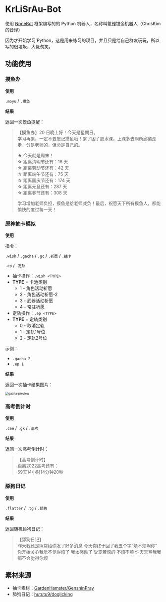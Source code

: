 # KrLiSrAu-Bot

使用 [NoneBot](https://github.com/nonebot/nonebot) 框架编写的的 Python 机器人，名称叫氪锂锶金机器人（ChrisKim 的音译）

因为才开始学习 Python，这是用来练习的项目，并且只是给自己群友玩玩，所以写的很垃圾，大佬勿笑。

## 功能使用

### 摸鱼办

**使用**

`.moyu` / `.摸鱼`

**结果**

返回一次摸鱼提醒：

> 【摸鱼办】20 日晚上好！今天是星期日。  
> 学习再累，一定不要忘记摸鱼哦！累了困了翘水课，上课多去厕所廊道走走，分是老师的，但命是自己的。
>
> ★ 今天就是周末！  
> ☆ 距离清明节还有：16 天  
> ☆ 距离劳动节还有：42 天  
> ☆ 距离端午节还有：75 天  
> ☆ 距离国庆节还有：174 天  
> ☆ 距离元旦还有：287 天  
> ☆ 距离春节还有：308 天
>
> 学习增加老师负担，摸鱼是给老师减负！最后，祝愿天下所有摸鱼人，都能愉快的度过每一天！

### 原神抽卡模拟

**使用**

指令：

`.wish` / `.gacha` / `.gc` / `.祈愿` / `.抽卡`

`.ep` / `.定轨`

- 抽卡操作：`.wish <TYPE>`
- **TYPE** = 卡池类别
    - 1 - 角色活动祈愿
    - 2 - 角色活动祈愿-2
    - 3 - 武器活动祈愿
    - 4 - 常驻祈愿
- 定轨操作：`.ep <TYPE>`
- **TYPE** = 定轨类别
    - 0 - 取消定轨
    - 1 - 定轨1号位
    - 2 - 定轨2号位

示例：

- `.gacha 2`
- `.ep 1`

**结果**

返回一次抽卡结果图片：

<img src="https://assets.zouht.com/img/md/KrLiSrAu-Bot-README-01.png" alt="gacha-preview" style="zoom: 67%;" />

### 高考倒计时

**使用**

`.cee` / `.gk` / `.高考`

**结果**

返回一次高考倒计时：

> 【高考倒计时】  
> 距离2022高考还有：  
> 59天14小时14分钟20秒

### 舔狗日记

**使用**

`.flatter` / `.tg` / `.舔狗`

**结果**

返回随机舔狗日记：

> 【舔狗日记】  
> 昨天我还是照常给你发了好多消息 今天你终于回了我五个字“烦不烦啊你” 你开始关心我觉不觉得烦了 我太感动了 受宠若惊的 不烦不烦 你天天骂我我都不会觉得你烦

## 素材来源

- 抽卡素材：[GardenHamster/GenshinPray](https://github.com/GardenHamster/GenshinPray)
- 舔狗日记：[hututu9/doglicking](https://github.com/hututu9/doglicking)